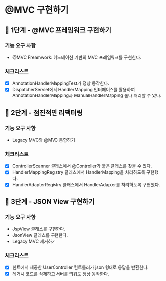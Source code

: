 # @MVC 구현하기

## 🚀 1단계 - @MVC 프레임워크 구현하기

### 기능 요구 사항

- @MVC Freamwork: 어노테이션 기반의 MVC 프레임워크를 구현한다.

### 체크리스트

- [x] AnnotationHandlerMappingTest가 정상 동작한다.
- [x] DispatcherServlet에서 HandlerMapping 인터페이스를 활용하여 AnnotationHandlerMapping과 ManualHandlerMapping 둘다 처리할 수 있다.

## 🚀 2단계 - 점진적인 리팩터링

### 기능 요구 사항

- Legacy MVC와 @MVC 통합하기

### 체크리스트

- [x] ControllerScanner 클래스에서 @Controller가 붙은 클래스를 찾을 수 있다.
- [x] HandlerMappingRegistry 클래스에서 HandlerMapping을 처리하도록 구현했다.
- [x] HandlerAdapterRegistry 클래스에서 HandlerAdapter를 처리하도록 구현했다.

## 🚀 3단계 - JSON View 구현하기

### 기능 요구 사항

- JspView 클래스를 구현한다.
- JsonView 클래스를 구현한다.
- Legacy MVC 제거하기

### 체크리스트

- [x] 힌트에서 제공한 UserController 컨트롤러가 json 형태로 응답을 반환한다.
- [x] 레거시 코드를 삭제하고 서버를 띄워도 정상 동작한다.
